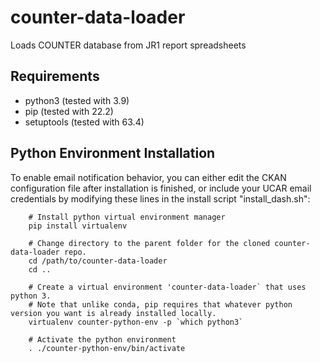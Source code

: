 # counter-data-loader
Loads COUNTER database from JR1 report spreadsheets

## Requirements

* python3  (tested with 3.9)
* pip      (tested with 22.2)
* setuptools   (tested with 63.4)

## Python Environment Installation

To enable email notification behavior, you can either edit the CKAN configuration file after installation is finished, or include your UCAR email credentials by modifying these lines in the install script "install_dash.sh":
```
    # Install python virtual environment manager
    pip install virtualenv
    
    # Change directory to the parent folder for the cloned counter-data-loader repo.
    cd /path/to/counter-data-loader
    cd ..
    
    # Create a virtual environment 'counter-data-loader` that uses python 3.
    # Note that unlike conda, pip requires that whatever python version you want is already installed locally.
    virtualenv counter-python-env -p `which python3`
    
    # Activate the python environment
    . ./counter-python-env/bin/activate
    
    
    
    
    
```
